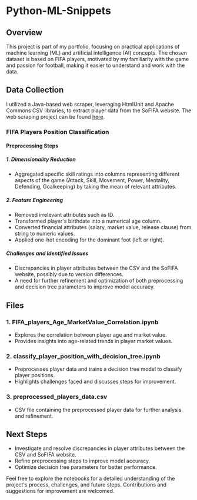 # Python-ML-Snippets

## Overview

This project is part of my portfolio, focusing on practical applications of machine learning (ML) and artificial intelligence (AI) concepts. The chosen dataset is based on FIFA players, motivated by my familiarity with the game and passion for football, making it easier to understand and work with the data.

## Data Collection

I utilized a Java-based web scraper, leveraging HtmlUnit and Apache Commons CSV libraries, to extract player data from the SoFIFA website. The web scraping project can be found [here](https://github.com/RenanFR/sofifa-web-scraping).

### FIFA Players Position Classification

#### Preprocessing Steps

##### 1. Dimensionality Reduction
- Aggregated specific skill ratings into columns representing different aspects of the game (Attack, Skill, Movement, Power, Mentality, Defending, Goalkeeping) by taking the mean of relevant attributes.

##### 2. Feature Engineering
- Removed irrelevant attributes such as ID.
- Transformed player's birthdate into a numerical age column.
- Converted financial attributes (salary, market value, release clause) from string to numeric values.
- Applied one-hot encoding for the dominant foot (left or right).

##### Challenges and Identified Issues

- Discrepancies in player attributes between the CSV and the SoFIFA website, possibly due to version differences.
- A need for further refinement and optimization of both preprocessing and decision tree parameters to improve model accuracy.

## Files

### 1. FIFA_players_Age_MarketValue_Correlation.ipynb
- Explores the correlation between player age and market value.
- Provides insights into age-related trends in player market values.

### 2. classify_player_position_with_decision_tree.ipynb
- Preprocesses player data and trains a decision tree model to classify player positions.
- Highlights challenges faced and discusses steps for improvement.

### 3. preprocessed_players_data.csv
- CSV file containing the preprocessed player data for further analysis and refinement.

## Next Steps

- Investigate and resolve discrepancies in player attributes between the CSV and SoFIFA website.
- Refine preprocessing steps to improve model accuracy.
- Optimize decision tree parameters for better performance.

Feel free to explore the notebooks for a detailed understanding of the project's process, challenges, and future steps. Contributions and suggestions for improvement are welcomed.
